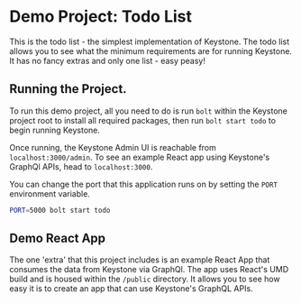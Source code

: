 # Demo Project: Todo List

This is the todo list - the simplest implementation of Keystone. The todo list allows you to see what the minimum requirements are for running Keystone. It has no fancy extras and only one list - easy peasy!

## Running the Project.

To run this demo project, all you need to do is run `bolt` within the Keystone project root to install all required packages, then run `bolt start todo` to begin running Keystone.

Once running, the Keystone Admin UI is reachable from `localhost:3000/admin`. To see an example React app using Keystone's GraphQl APIs, head to `localhost:3000`.

You can change the port that this application runs on by setting the `PORT` environment variable.

```sh
PORT=5000 bolt start todo
```

## Demo React App

The one 'extra' that this project includes is an example React App that consumes the data from Keystone via GraphQl. The app uses React's UMD build and is housed within the `/public` directory. It allows you to see how easy it is to create an app that can use Keystone's GraphQL APIs.
